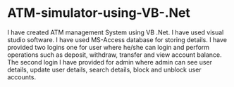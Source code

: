 # ATM-simulator-using-VB-.Net
I have created ATM management System using VB .Net. I have used visual studio software. I have used MS-Access database for storing details. I have provided two logins one for user where he/she can login and perform operations such as deposit, withdraw, transfer and view account balance. The second login I have provided for admin where admin can see user details, update user details, search details, block and unblock user accounts.
